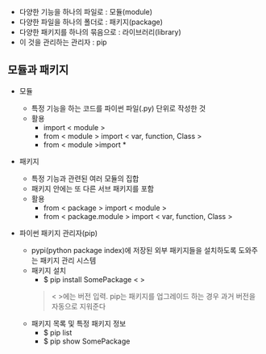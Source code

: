 * 다양한 기능을 하나의 파일로 : 모듈(module)  
* 다양한 파일을 하나의 폴더로 : 패키지(package)  
* 다양한 패키지를 하나의 묶음으로 : 라이브러리(library)
* 이 것을 관리하는 관리자 : pip  
  
  
## 모듈과 패키지
* 모듈
    * 특정 기능을 하는 코드를 파이썬 파일(.py) 단위로 작성한 것
    * 활용  
        * import < module >
        * from < module > import < var, function, Class >
        * from < module >import *
  
* 패키지  
    * 특정 기능과 관련된 여러 모듈의 집합
    * 패키지 안에는 또 다른 서브 패키지를 포함
    * 활용  
        * from < package > import < module >
        * from < package.module > import < var, function, Class >

* 파이썬 패키지 관리자(pip)
    * pypi(python package index)에 저장된 외부 패키지들을 설치하도록 도와주는 패키지 관리 시스템
    * 패키지 설치  
        * $ pip install SomePackage < > 
        > < >에는 버전 입력. pip는 패키지를 업그레이드 하는 경우 과거 버전을 자동으로 지워준다
    * 패키지 목록 및 특정 패키지 정보
        * $ pip list
        * $ pip show SomePackage